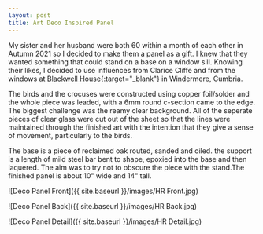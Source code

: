 ```yaml
---
layout: post
title: Art Deco Inspired Panel
---
```


My sister and her husband were both 60 within a month of each other in Autumn 2021 so I decided to make them a panel as a gift. I knew that they wanted something that could stand on a base on a window sill. Knowing their likes, I decided to use influences from Clarice Cliffe and from the windows at [Blackwell House](https://lakelandarts.org.uk/blackwell/the-experience/){:target="_blank"} in Windermere, Cumbria. 

The birds and the crocuses were constructed using copper foil/solder and the whole piece was leaded, with a 6mm round c-section came to the edge. The biggest challenge was the reamy clear background. All of the seperate pieces of clear glass were cut out of the sheet so that the lines were maintained through the finished art with the intention that they give a sense of movement, particularly to the birds.

The base is a piece of reclaimed oak routed, sanded and oiled. the support is a length of mild steel bar bent to shape, epoxied into the base and then laquered. The aim was to try not to obscure the piece with the stand.The finished panel is about 10" wide and 14" tall.

![Deco Panel Front]({{ site.baseurl }}/images/HR Front.jpg)

![Deco Panel Back]({{ site.baseurl }}/images/HR Back.jpg)

![Deco Panel Detail]({{ site.baseurl }}/images/HR Detail.jpg)

